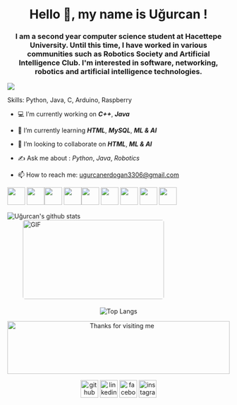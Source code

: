 <h1 align="center">Hello  🌹, my name is Uğurcan !</h1>
<h3 align="center">I am a second year computer science student at Hacettepe University. Until this time, I have worked in various communities such as Robotics Society and Artificial Intelligence Club. I'm interested in software, networking, robotics and artificial intelligence technologies.</h3>

![](https://komarev.com/ghpvc/?username=ugurcanerdogan&label=PROFILE+VIEWS&color=red&style=plastic)

Skills: Python, Java, C, Arduino, Raspberry

- 💻 I’m currently working on ***C++***, ***Java*** 

- 🌱 I’m currently learning ***HTML***, ***MySQL***, ***ML & AI*** 

- 🤝 I’m looking to collaborate on ***HTML***, ***ML & AI*** 

- ✍️ Ask me about : *Python*, *Java*, *Robotics* 

- 📫 How to reach me: ugurcanerdogan3306@gmail.com 

<a href='https://www.python.org'><img src='https://upload.wikimedia.org/wikipedia/commons/thumb/c/c3/Python-logo-notext.svg/600px-Python-logo-notext.svg.png' width='40' height='40'></a> <a href='https://www.java.com'><img src='https://www.ninjakod.com/wp-content/uploads/2015/01/java.png' width='40' height='40'></a><a href='https://www.w3schools.in/c-tutorial/'><img
src='https://cdn.iconscout.com/icon/free/png-512/c-programming-569564.png' width='40' height='40'></a> <a href='https://www.w3schools.com/cpp/'><img
src='https://img.icons8.com/color/452/c-plus-plus-logo.png' width='40' height='40'></a><a href='https://www.mysql.com'><img src='https://download.logo.wine/logo/MySQL/MySQL-Logo.wine.png' width='40' height='40'></a>  <a href='www.arduino.cc'><img src='https://logos-download.com/wp-content/uploads/2016/09/Arduino_logo_small.png' width='40' height='40'></a> <a href='www.raspberrypi.org'><img src='https://www.raspberrypi.org/wp-content/uploads/2011/10/Raspi-PGB001.png' width='40' height='40'></a>  <a href='www.arduino.cc'><img src='https://upload.wikimedia.org/wikipedia/commons/thumb/6/61/HTML5_logo_and_wordmark.svg/1200px-HTML5_logo_and_wordmark.svg.png' width='40' height='40'></a> <a href='https://en.wikipedia.org/wiki/Human'><img src='https://opencircuit.shop/resources/content/5L85F5Y7VWI10WNVFZPS/crop/900-600/Tobbie-the-robot.jpg' width='40' height='40'></a> 



![Uğurcan's github stats](https://github-readme-stats.vercel.app/api?username=ugurcanerdogan&theme=blue-green&show_icons=true)  <img style="border-radius: 5px; margin: 0 0 5px 35px;" alt="GIF" width="320px" height="180px" src="https://media1.tenor.com/images/b37aa7ad8e0cf6db913dcc4974ceea45/tenor.gif?itemid=13741595" />
</p>

<div align="center">
  
![Top Langs](https://github-readme-stats.vercel.app/api/top-langs/?username=ugurcanerdogan)


<img height="120" alt="Thanks for visiting me" width="100%" src="https://raw.githubusercontent.com/BrunnerLivio/brunnerlivio/master/images/marquee.svg" />
<br />

[<p align="center"> <img src='https://cdn.jsdelivr.net/npm/simple-icons@3.0.1/icons/github.svg' alt='github' height='40'>](https://github.com/ugurcanerdogan)  [<img src='https://cdn.jsdelivr.net/npm/simple-icons@3.0.1/icons/linkedin.svg' alt='linkedin' height='40'>](https://www.linkedin.com/in/ugurcanerdogan/)  [<img src='https://cdn.jsdelivr.net/npm/simple-icons@3.0.1/icons/facebook.svg' alt='facebook' height='40'>](https://www.facebook.com/ugurcanerdogn)  [<img src='https://cdn.jsdelivr.net/npm/simple-icons@3.0.1/icons/instagram.svg' alt='instagram' height='40'>](https://www.instagram.com/ugurcanerdogn/)  

